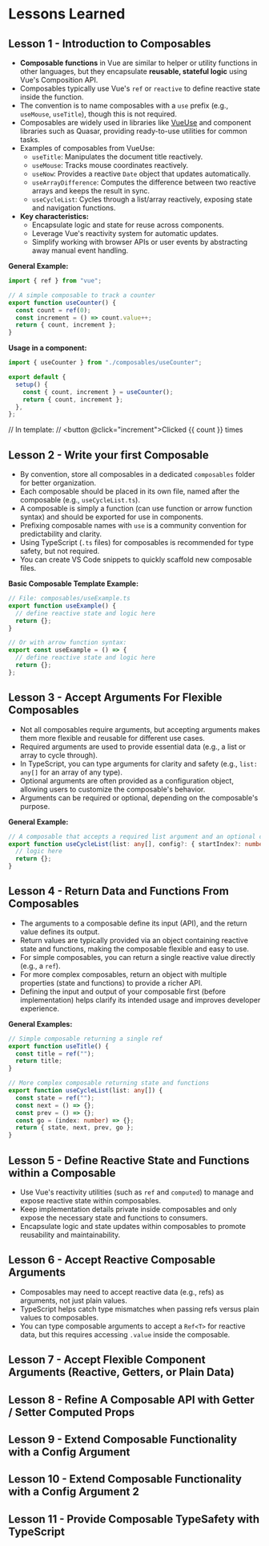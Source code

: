 # Lessons Learned

## Lesson 1 - Introduction to Composables

- **Composable functions** in Vue are similar to helper or utility functions in other languages, but they encapsulate **reusable, stateful logic** using Vue's Composition API.
- Composables typically use Vue's `ref` or `reactive` to define reactive state inside the function.
- The convention is to name composables with a `use` prefix (e.g., `useMouse`, `useTitle`), though this is not required.
- Composables are widely used in libraries like [VueUse](https://vueuse.org/) and component libraries such as Quasar, providing ready-to-use utilities for common tasks.
- Examples of composables from VueUse:
  - `useTitle`: Manipulates the document title reactively.
  - `useMouse`: Tracks mouse coordinates reactively.
  - `useNow`: Provides a reactive `Date` object that updates automatically.
  - `useArrayDifference`: Computes the difference between two reactive arrays and keeps the result in sync.
  - `useCycleList`: Cycles through a list/array reactively, exposing state and navigation functions.
- **Key characteristics:**
  - Encapsulate logic and state for reuse across components.
  - Leverage Vue's reactivity system for automatic updates.
  - Simplify working with browser APIs or user events by abstracting away manual event handling.

**General Example:**

```js
import { ref } from "vue";

// A simple composable to track a counter
export function useCounter() {
  const count = ref(0);
  const increment = () => count.value++;
  return { count, increment };
}
```

**Usage in a component:**

```js
import { useCounter } from "./composables/useCounter";

export default {
  setup() {
    const { count, increment } = useCounter();
    return { count, increment };
  },
};
```

// In template:
// <button @click="increment">Clicked {{ count }} times</button>

## Lesson 2 - Write your first Composable

- By convention, store all composables in a dedicated `composables` folder for better organization.
- Each composable should be placed in its own file, named after the composable (e.g., `useCycleList.ts`).
- A composable is simply a function (can use function or arrow function syntax) and should be exported for use in components.
- Prefixing composable names with `use` is a community convention for predictability and clarity.
- Using TypeScript (`.ts` files) for composables is recommended for type safety, but not required.
- You can create VS Code snippets to quickly scaffold new composable files.

**Basic Composable Template Example:**

```ts
// File: composables/useExample.ts
export function useExample() {
  // define reactive state and logic here
  return {};
}
```

```ts
// Or with arrow function syntax:
export const useExample = () => {
  // define reactive state and logic here
  return {};
};
```

## Lesson 3 - Accept Arguments For Flexible Composables

- Not all composables require arguments, but accepting arguments makes them more flexible and reusable for different use cases.
- Required arguments are used to provide essential data (e.g., a list or array to cycle through).
- In TypeScript, you can type arguments for clarity and safety (e.g., `list: any[]` for an array of any type).
- Optional arguments are often provided as a configuration object, allowing users to customize the composable's behavior.
- Arguments can be required or optional, depending on the composable's purpose.

**General Example:**

```ts
// A composable that accepts a required list argument and an optional config
export function useCycleList(list: any[], config?: { startIndex?: number }) {
  // logic here
  return {};
}
```

## Lesson 4 - Return Data and Functions From Composables

- The arguments to a composable define its input (API), and the return value defines its output.
- Return values are typically provided via an object containing reactive state and functions, making the composable flexible and easy to use.
- For simple composables, you can return a single reactive value directly (e.g., a `ref`).
- For more complex composables, return an object with multiple properties (state and functions) to provide a richer API.
- Defining the input and output of your composable first (before implementation) helps clarify its intended usage and improves developer experience.

**General Examples:**

```ts
// Simple composable returning a single ref
export function useTitle() {
  const title = ref("");
  return title;
}

// More complex composable returning state and functions
export function useCycleList(list: any[]) {
  const state = ref("");
  const next = () => {};
  const prev = () => {};
  const go = (index: number) => {};
  return { state, next, prev, go };
}
```

## Lesson 5 - Define Reactive State and Functions within a Composable

- Use Vue's reactivity utilities (such as `ref` and `computed`) to manage and expose reactive state within composables.
- Keep implementation details private inside composables and only expose the necessary state and functions to consumers.
- Encapsulate logic and state updates within composables to promote reusability and maintainability.

## Lesson 6 - Accept Reactive Composable Arguments

- Composables may need to accept reactive data (e.g., refs) as arguments, not just plain values.
- TypeScript helps catch type mismatches when passing refs versus plain values to composables.
- You can type composable arguments to accept a `Ref<T>` for reactive data, but this requires accessing `.value` inside the composable.

## Lesson 7 - Accept Flexible Component Arguments (Reactive, Getters, or Plain Data)

## Lesson 8 - Refine A Composable API with Getter / Setter Computed Props

## Lesson 9 - Extend Composable Functionality with a Config Argument

## Lesson 10 - Extend Composable Functionality with a Config Argument 2

## Lesson 11 - Provide Composable TypeSafety with TypeScript
